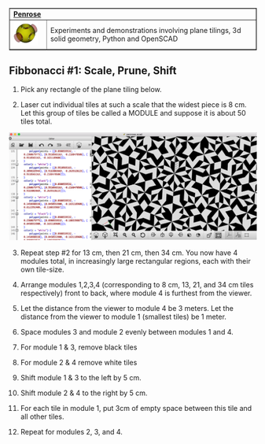<table border=1>
  <tr>
    <td colspan=2><strong><a href=https://github.com/mattvonrocketstein/penrose>Penrose</a></strong>&nbsp;&nbsp;&nbsp;&nbsp;
    </td>
  </tr>
  <tr>
    <td width=15%><img src=https://raw.githubusercontent.com/mattvonrocketstein/penrose/master/img/openscad.png style="width:50px"></td>
    <td>Experiments and demonstrations involving plane tilings, 3d solid geometry, Python and OpenSCAD</td>
  </tr>
</table>


## Fibbonacci #1: Scale, Prune, Shift

1. Pick any rectangle of the plane tiling below.  

2. Laser cut individual tiles at such a scale that the widest piece is 8 cm. Let this group of tiles be called a MODULE and suppose it is about 50 tiles total.

<a href=https://raw.githubusercontent.com/mattvonrocketstein/penrose/master/img/screenshot1.png><img src=https://raw.githubusercontent.com/mattvonrocketstein/penrose/master/img/screenshot1.png></a>

3. Repeat step #2 for 13 cm, then 21 cm, then 34 cm.  You now have 4 modules total, in increasingly large rectangular regions, each with their own tile-size.

4. Arrange modules 1,2,3,4 (corresponding to 8 cm, 13, 21, and 34 cm tiles respectively) front to back, where module 4 is furthest from the viewer.  

5. Let the distance from the viewer to module 4 be 3 meters.  Let the distance from the viewer to module 1 (smallest tiles) be 1 meter.  

6. Space modules 3 and module 2 evenly between modules 1 and 4.

7. For module 1 & 3, remove black tiles

8. For module 2 & 4 remove white tiles

9. Shift module 1 & 3 to the left by 5 cm.

10. Shift module 2 & 4 to the right by 5 cm.

11. For each tile in module 1, put 3cm of empty space between this tile and all other tiles.

12. Repeat for modules 2, 3, and 4.
